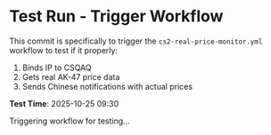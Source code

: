 # Test Run - Trigger Workflow

This commit is specifically to trigger the `cs2-real-price-monitor.yml` workflow to test if it properly:

1. Binds IP to CSQAQ
2. Gets real AK-47 price data
3. Sends Chinese notifications with actual prices

**Test Time**: 2025-10-25 09:30

Triggering workflow for testing...